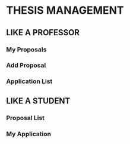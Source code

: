 # THESIS MANAGEMENT

## LIKE A PROFESSOR

### My Proposals
### Add Proposal
### Application List


## LIKE A STUDENT

### Proposal List
### My Application